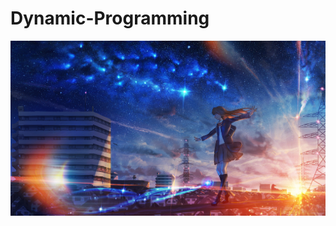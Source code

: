 # Dynamic-Programming
![Image text](https://github.com/CQ-Quest/Dynamic-Programming/blob/master/12.jpg)
